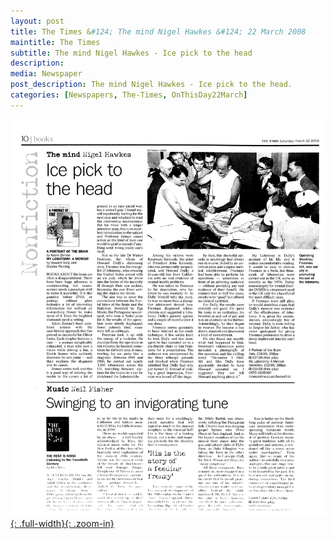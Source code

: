 ```yaml
---
layout: post
title: The Times &#124; The mind Nigel Hawkes &#124; 22 March 2008
maintitle: The Times
subtitle: The mind Nigel Hawkes - Ice pick to the head
description: 
media: Newspaper
post_description: The mind Nigel Hawkes - Ice pick to the head.
categories: [Newspapers, The-Times, OnThisDay22March]
---
```


[![](/assets/images/newspapers/0FFO-2008-0322-0198.png){: .full-width}{: .zoom-in}](/assets/images/newspapers/0FFO-2008-0322-0198.png)


